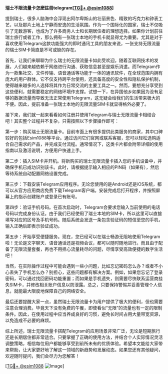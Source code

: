 **瑞士不限流量卡怎麽註冊telegram[[TG💪+ @esim1088](https://t.me/s/esim1088)]**

提到瑞士，很多人脑海中会浮现出阿尔卑斯山的壮丽景色、精致的巧克力和钟表工艺，以及那片土地上宁静而安逸的生活氛围。作为一个国际化的国家，瑞士不仅吸引了无数游客，也成为了许多商务人士和长期居住者的理想选择。如果你计划前往瑞士旅行或者工作，那么拥有一张瑞士本地的手机卡就显得尤为重要。尤其是对于喜欢使用Telegram这款功能强大的即时通讯工具的朋友来说，一张支持无限流量的瑞士SIM卡简直是不可或缺的存在。

首先，让我们来聊聊为什么瑞士的无限流量卡如此受欢迎。随着互联网技术的发展，人们越来越依赖于网络进行沟通、获取信息甚至是娱乐消遣。而Telegram作为一款集社交、文件传输、语音通话等功能于一体的通讯软件，在全球范围内拥有庞大的用户群体。它不仅支持跨平台使用，还具备高度的安全性和隐私保护机制，使得越来越多的人选择将其作为日常交流的主要工具之一。然而，要想充分享受到这些便利，就需要稳定的网络环境作支撑。试想一下，在异国他乡如果因为没有足够的数据流量而导致无法正常使用Telegram，这无疑会给我们的生活带来极大的不便。因此，提前准备一张瑞士本地的无限流量SIM卡就显得格外必要了。

接下来，我们就一起来看看如何注册并使用Telegram与瑞士无限流量卡相结合吧！其实整个过程并不复杂，只需按照以下步骤操作即可：

第一步：购买瑞士无限流量卡。目前市面上有很多提供此类服务的商家，其中口碑较好的包括Esim1088等平台。通过访问它们官网或联系客服，您可以轻松选购适合自己需求的产品，并完成支付流程。通常情况下，这类卡片都会附带详细的使用指南以及激活说明，方便用户快速上手。

第二步：插入SIM卡并开机。将新购买的瑞士无限流量卡插入您的手机设备中，并确保手机已成功识别该卡。此时，请根据提示输入相应的PIN码（如果有），然后等待系统自动配置网络设置完成。

第三步：下载安装Telegram应用程序。无论您使用的是Android还是iOS系统，都可以从官方应用商店免费下载Telegram客户端。安装完成后打开程序，并按照屏幕上的指示创建账户或登录已有账号。

第四步：验证手机号码。在首次启动时，Telegram会要求您输入当前使用的电话号码以完成身份认证。由于我们已经使用了瑞士本地的SIM卡，所以这里可以直接填写对应的区号及手机号码。随后系统会发送一条包含验证码的短信至您的手机，输入正确后即表示验证成功。

第五步：开始享受便捷服务。现在，您已经可以在瑞士畅游无阻地使用Telegram啦！无论是文字聊天、语音通话还是视频会议，都可以随时随地进行。而且由于配备了无限流量套餐，再也不用担心流量耗尽的问题，尽情享受高效便捷的数字生活吧！

当然，在实际操作过程中可能会遇到一些小问题，比如忘记密码怎么办？或者不小心丢失了手机怎么办？别担心，这些问题都有解决方案。例如，如果您忘记了登录密码，可以通过找回密码功能重置；而如果是手机遗失，则需要尽快联系运营商挂失SIM卡，并修改相关账户信息以防泄露。总之，只要保持警惕并妥善管理个人信息，就能最大限度地保障自己的网络安全。

最后还要提醒大家一点，虽然瑞士无限流量卡为用户提供了极大的便利，但也需要注意合理消费。毕竟天下没有免费的午餐，即使看似“无限”的流量也有一定的限制条件。因此，在使用过程中应当养成良好的习惯，避免长时间占用大量带宽资源，以免造成不必要的麻烦。

综上所述，瑞士无限流量卡搭配Telegram的应用场景非常广泛，无论是短期旅行还是长期居住都非常适合。只要掌握了正确的使用方法，并结合个人实际情况灵活调整策略，相信每位用户都能够享受到前所未有的优质体验。希望本文能给大家带来帮助，让大家更好地了解这一领域的新趋势和发展动态。如果您还有其他疑问，欢迎随时提问，我们会尽力为您解答！

[[TG💪+ @esim1088](https://t.me/s/esim1088) ![Image](https://i.postimg.cc/4NQfJmqS/Snipaste-2025-05-13-00-14-12.png)]